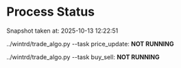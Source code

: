 # Process Status

Snapshot taken at: 2025-10-13 12:22:51

../wintrd/trade_algo.py --task price_update: **NOT RUNNING**

../wintrd/trade_algo.py --task buy_sell: **NOT RUNNING**

